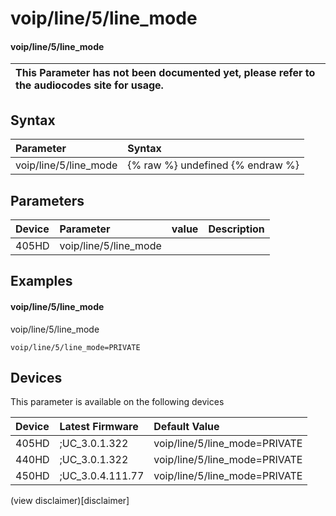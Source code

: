 ﻿---
description: voip/line/5/line_mode
search:
    keywords: ['voip','line','5','line_mode']
---

# voip/line/5/line_mode

#### voip/line/5/line_mode


| This Parameter has not been documented yet, please refer to the audiocodes site for usage.  |
| :--- |

## Syntax
| Parameter | Syntax |
| :--- | :--- |
|voip/line/5/line_mode | {% raw %} undefined {% endraw %} |

## Parameters
|Device|Parameter|value|Description|
|:---|:---|:---|:---|
| 405HD | voip/line/5/line_mode |  |  |

## Examples
#### voip/line/5/line_mode

voip/line/5/line_mode

```
voip/line/5/line_mode=PRIVATE
```

## Devices
This parameter is available on the following devices

| Device | Latest Firmware | Default Value |
|:---|:---|:---|
| 405HD | ;UC_3.0.1.322 | voip/line/5/line_mode=PRIVATE 
| 440HD | ;UC_3.0.1.322 | voip/line/5/line_mode=PRIVATE 
| 450HD | ;UC_3.0.4.111.77 | voip/line/5/line_mode=PRIVATE 

(view disclaimer)[disclaimer]

